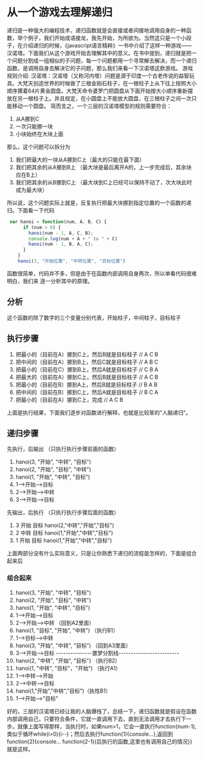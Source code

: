 # 从一个游戏去理解递归

递归是一种强大的编程技术，递归函数就是会直接或者间接地调用自身的一种函数，举个例子，我们开始成语接龙，我先开始，为所欲为。当然这只是一个小段子，在介绍递归的时候，《javascript语言精粹》一书中介绍了这样一种游戏——汉诺塔。下面我们从这个游戏开始去理解其中的意义。在书中提到，递归就是把一个问题分割成一组相似的子问题，每一个问题都用一个寻常解去解决，而一个递归函数，是调用自身去解决它的子问题，那么我们来看一下汉诺塔这款游戏。
游戏规则介绍:
汉诺塔：汉诺塔（又称河内塔）问题是源于印度一个古老传说的益智玩具。大梵天创造世界的时候做了三根金刚石柱子，在一根柱子上从下往上按照大小顺序摞着64片黄金圆盘。大梵天命令婆罗门把圆盘从下面开始按大小顺序重新摆放在另一根柱子上。并且规定，在小圆盘上不能放大圆盘，在三根柱子之间一次只能移动一个圆盘。
简而言之，一个三层的汉诺塔模型的规则需要符合：

  1. 从A挪到C
  2. 一次只能挪一块
  3. 小块始终在大块上面

那么，这个问题可以拆分为

  1. 我们把最大的一块从A挪到C上（最大的只能在最下面）
  2. 我们把其余的从A挪到B上 （最大块是最后离开A的，上一步完成后，其余块应在B上）
  3. 我们把其余的从B挪到C上 （最大块到C上已经可以保持不动了，次大块此时成为最大块）

所以说，这个问题实际上就是，反复执行把最大块挪到指定位置的一个函数的递归。下面看一下代码

```js
 var hanoi = function(num, A, B, C) {
      if (num > 0) {
        hanoi(num - 1, A, C, B);
        console.log(num + A + " to " + C)
        hanoi(num - 1, B, A, C);
      }
    }
    hanoi(3, "开始位置", "中转位置", "目标位置")
```

函数很简单，代码并不多，但是由于在函数内部调用自身两次，所以单看代码很难明白，我们来
逐一分析其中的原理。

## 分析

这个函数的除了数字的三个变量分别代表，开始柱子，中间柱子，目标柱子

## 执行步骤

1. 把最小的（目前在A）挪到C上，然后B就是目标柱子 // A C B
2. 把中间的（目前在A）挪到B上，然后C就是目标柱子 // A B C
3. 把最小的（目前在C）挪到B上，然后A就是目标柱子 // C B A
4. 把最大的（目前在A）挪到C上，然后B就是目标柱子 // A C B
5. 把最小的（目前在B）挪到A上，然后B就是目标柱子 // B A B
6. 把中间的（目前在B）挪到C上，然后A就是目标柱子 // B C A
7. 把最小的（目前在A）挪到C上，完成             // A C B

上面是执行结果，下面我们逐步对函数进行解释，也就是比较笨的"人脑递归"。

## 递归步骤

先执行，后输出 （只执行执行步骤前面的函数）

1. hanoi(3, "开始", "中转", "目标")
2. hanoi(2, "开始", "目标", "中转")
3. hanoi(1, "开始", "中转", "目标")
4. 1——>开始——>目标
5. 2——>开始——>中转
6. 3——>开始——>目标

先输出，后执行  （只执行执行步骤后面的函数）

1. 3 开始 目标  hanoi(2,"中转","开始","目标")
2. 2 中转 目标  hanoi(1,"开始","中转","目标")
3. 1 开始 目标  hanoi(1,"开始","中转","目标")

上面两部分没有什么实际意义，只是让你熟悉下递归的流程是怎样的，下面是组合起来后

### 组合起来

1. hanoi(3, "开始", "中转", "目标")
2. hanoi(2, "开始", "目标", "中转")
3. hanoi(1, "开始", "中转", "目标")
4. 1——>开始——>目标
5. 2——>开始——>中转 （回到A2里面）
6. hanoi(1, "目标", "开始", "中转") （执行B1）
7. 1——>目标——>中转
8. hanoi(3, "开始", "中转", "目标") （回到A3里面）
9. 3——>开始——>目标
    ---------------噩梦分割线------------------------- 
10. hanoi(2, "中转", "开始", "目标") （执行B2）
11. hanoi(1, "中转", "目标"，"开始") （执行A1）
12. 1——>中转——>开始
13. 2——>中转——>目标
14. hanoi(1,"开始","中转","目标”)（执性B1）
15. 1——>开始——>"目标"

好的，三层的汉诺塔已经让我的人脑爆栈了，总结一下，递归函数就是假设在函数内部调用自己，只要符合条件，它就一直调用下去，直到无法调用才去执行下一步。就像上面写得那样，当执行时，如果num>1，它会一直执行function(num-1),类似于循环while(i>0){i--}；然后去执行function(1){console...},返回到function(2){console... function(2-1){后执行的函数,这里也有调用自己的情况}}就是这样。